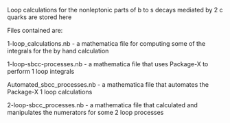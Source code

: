 Loop calculations for the nonleptonic parts of b to s decays mediated by 2 c quarks
are stored here

Files contained are:

1-loop_calculations.nb - a mathematica file for computing some of the integrals for the by hand calculation

1-loop-sbcc-processes.nb - a mathematica file that uses Package-X to perform 1 loop integrals

Automated_sbcc_processes.nb - a mathematica file that automates the Package-X 1 loop calculations

2-loop-sbcc_processes.nb - a mathematica file that calculated and manipulates the numerators for some 2 loop processes
